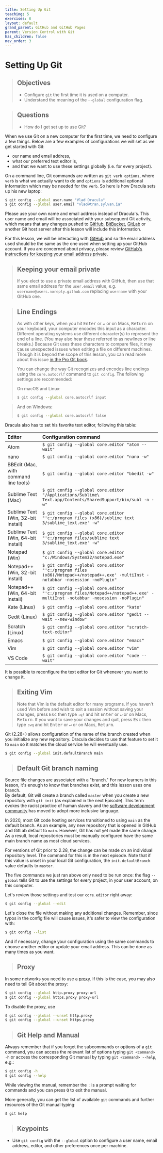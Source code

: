 ```yaml
---
title: Setting Up Git
teaching: 5
exercises: 0
layout: default
grand_parent: GitHub and GitHub Pages
parent: Version Control with Git
has_children: false
nav_order: 3
---
```


# Setting Up Git

>## Objectives
>
>- Configure `git` the first time it is used on a computer.
>- Understand the meaning of the `--global` configuration flag.
>


>## Questions
>
>- How do I get set up to use Git?
>


When we use Git on a new computer for the first time,
we need to configure a few things. Below are a few examples
of configurations we will set as we get started with Git:

- our name and email address,
- what our preferred text editor is,
- and that we want to use these settings globally (i.e. for every project).

On a command line, Git commands are written as `git verb options`,
where `verb` is what we actually want to do and `options` is additional optional information which may be needed for the `verb`. So here is how
Dracula sets up his new laptop:

```bash
$ git config --global user.name "Vlad Dracula"
$ git config --global user.email "vlad@tran.sylvan.ia"
```

Please use your own name and email address instead of Dracula's. This user name and email will be associated with your subsequent Git activity,
which means that any changes pushed to
[GitHub](https://github.com/),
[BitBucket](https://bitbucket.org/),
[GitLab](https://gitlab.com/) or
another Git host server
after this lesson will include this information.

For this lesson, we will be interacting with [GitHub](https://github.com/) and so the email address used should be the same as the one used when setting up your GitHub account. If you are concerned about privacy, please review [GitHub's instructions for keeping your email address private][git-privacy].

>## Keeping your email private
>
>If you elect to use a private email address with GitHub, then use that same email address for the `user.email` value, e.g. `username@users.noreply.github.com` replacing `username` with your GitHub one.
>


>## Line Endings
>
>As with other keys, when you hit <kbd>Enter</kbd> or <kbd>↵</kbd> or on Macs, <kbd>Return</kbd> on your keyboard,
>your computer encodes this input as a character.
>Different operating systems use different character(s) to represent the end of a line.
>(You may also hear these referred to as newlines or line breaks.)
>Because Git uses these characters to compare files,
>it may cause unexpected issues when editing a file on different machines.
>Though it is beyond the scope of this lesson, you can read more about this issue
>[in the Pro Git book](https://www.git-scm.com/book/en/v2/Customizing-Git-Git-Configuration#_core_autocrlf).
>
>You can change the way Git recognizes and encodes line endings
>using the `core.autocrlf` command to `git config`.
>The following settings are recommended:
>
>On macOS and Linux:
>
>```bash
>$ git config --global core.autocrlf input
>```

>And on Windows:
>
>```bash
>$ git config --global core.autocrlf false
>```
>


Dracula also has to set his favorite text editor, following this table:

| Editor                                | Configuration command |
| :-----------                          | :------------------------------ |
| Atom                                  | `$ git config --global core.editor "atom --wait"`                      |
| nano                                  | `$ git config --global core.editor "nano -w"`                      |
| BBEdit (Mac, with command line tools) | `$ git config --global core.editor "bbedit -w"`                      |
| Sublime Text (Mac)                    | `$ git config --global core.editor "/Applications/Sublime\ Text.app/Contents/SharedSupport/bin/subl -n -w"`                      |
| Sublime Text (Win, 32-bit install)    | `$ git config --global core.editor "'c:/program files (x86)/sublime text 3/sublime_text.exe' -w"`                      |
| Sublime Text (Win, 64-bit install)    | `$ git config --global core.editor "'c:/program files/sublime text 3/sublime_text.exe' -w"`                      |
| Notepad (Win)                         | `$ git config --global core.editor "c:/Windows/System32/notepad.exe"`                      |
| Notepad++ (Win, 32-bit install)       | `$ git config --global core.editor "'c:/program files (x86)/Notepad++/notepad++.exe' -multiInst -notabbar -nosession -noPlugin"`                      |
| Notepad++ (Win, 64-bit install)       | `$ git config --global core.editor "'c:/program files/Notepad++/notepad++.exe' -multiInst -notabbar -nosession -noPlugin"`                      |
| Kate (Linux)                          | `$ git config --global core.editor "kate"`                      |
| Gedit (Linux)                         | `$ git config --global core.editor "gedit --wait --new-window"`                      |
| Scratch (Linux)                       | `$ git config --global core.editor "scratch-text-editor"`                      |
| Emacs                                 | `$ git config --global core.editor "emacs"`                      |
| Vim                                   | `$ git config --global core.editor "vim"`                      |
| VS Code                               | `$ git config --global core.editor "code --wait"`                      |

It is possible to reconfigure the text editor for Git whenever you want to change it.


>## Exiting Vim
>
>Note that Vim is the default editor for many programs. If you haven't used Vim before and wish to exit a session without saving
>your changes, press <kbd>Esc</kbd> then type `:q!` and hit <kbd>Enter</kbd> or <kbd>↵</kbd> or on Macs, <kbd>Return</kbd>.
>If you want to save your changes and quit, press <kbd>Esc</kbd> then type `:wq` and hit <kbd>Enter</kbd> or <kbd>↵</kbd> or on Macs, <kbd>Return</kbd>.
>

Git (2.28+) allows configuration of the name of the branch created when you
initialize any new repository.  Dracula decides to use that feature to set it to `main` so
it matches the cloud service he will eventually use.

```bash
$ git config --global init.defaultBranch main
```

>## Default Git branch naming
>
Source file changes are associated with a "branch."
For new learners in this lesson, it's enough to know that branches exist, and this lesson uses one branch.  
By default, Git will create a branch called `master`
when you create a new repository with `git init` (as explained in the next Episode). This term evokes
the racist practice of human slavery and the
[software development community](https://github.com/github/renaming)  has moved to adopt
more inclusive language.
>
In 2020, most Git code hosting services transitioned to using `main` as the default
branch. As an example, any new repository that is opened in GitHub and GitLab default
to `main`.  However, Git has not yet made the same change.  As a result, local repositories
must be manually configured have the same main branch name as most cloud services.
>
For versions of Git prior to 2.28, the change can be made on an individual repository level.  The
command for this is in the next episode.  Note that if this value is unset in your local Git
configuration, the `init.defaultBranch` value defaults to `master`.
>

The five commands we just ran above only need to be run once: the flag `--global` tells Git
to use the settings for every project, in your user account, on this computer.

Let's review those settings and test our `core.editor` right away:

```bash
$ git config --global --edit
```

Let's close the file without making any additional changes.  Remember, since typos in the config file will cause
issues, it's safer to view the configuration with:

```bash
$ git config --list
```

And if necessary, change your configuration using the
same commands to choose another editor or update your email address.
This can be done as many times as you want.


>## Proxy
>
In some networks you need to use a
[proxy](https://en.wikipedia.org/wiki/Proxy_server). If this is the case, you
may also need to tell Git about the proxy:
>
```bash
$ git config --global http.proxy proxy-url
$ git config --global https.proxy proxy-url
```
>
To disable the proxy, use
>
```bash
$ git config --global --unset http.proxy
$ git config --global --unset https.proxy
```
>


>## Git Help and Manual
>
Always remember that if you forget the subcommands or options of a `git` command, you can access the
relevant list of options typing `git <command> -h` or access the corresponding Git manual by typing
`git <command> --help`, e.g.:
>
```bash
$ git config -h
$ git config --help
```
>
While viewing the manual, remember the `:` is a prompt waiting for commands and you can press <kbd>Q</kbd> to exit the manual.
>
More generally, you can get the list of available `git` commands and further resources of the Git manual typing:
>
```bash
$ git help
```
>


[git-privacy]: https://help.github.com/articles/keeping-your-email-address-private/


>## Keypoints
>
- Use `git config` with the `--global` option to configure a user name, email address, editor, and other preferences once per machine.
>
